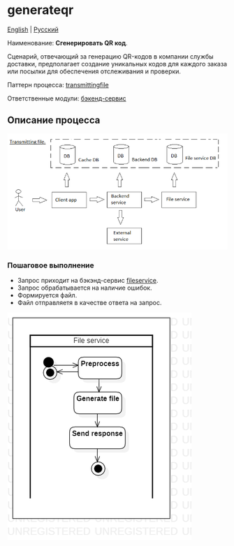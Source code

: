# generateqr

[English](generateqr.md) | [Русский](generateqr.ru.md)

Наименование: **Сгенерировать QR код**.

Сценарий, отвечающий за генерацию QR-кодов в компании службы доставки, предполагает создание уникальных кодов для каждого заказа или посылки для обеспечения отслеживания и проверки.

Паттерн процесса: [transmittingfile](../../processpatterns/transmittingfile.ru.md)

Ответственные модули: [бэкенд-сервис](../../backend/fileservice.ru.md)

## Описание процесса

![transmittingfile_overall](../../img/transmittingfile_overall.png)

### Пошаговое выполнение

- Запрос приходит на бэкэнд-сервис [fileservice](../../backend/fileservice.ru.md).
- Запрос обрабатывается на наличие ошибок.
- Формируется файл.
- Файл отправляетя в качестве ответа на запрос.

![fileservice.getpdf](../../img/activitydiagrams/fileservice.getpdf.png)
